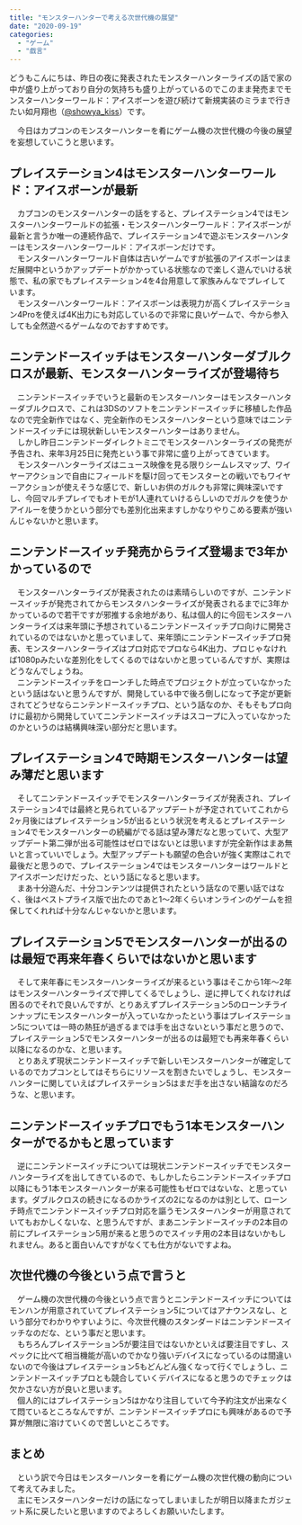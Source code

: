 ```yaml
---
title: "モンスターハンターで考える次世代機の展望"
date: "2020-09-19"
categories: 
  - "ゲーム"
  - "戯言"
---
```


どうもこんにちは、昨日の夜に発表されたモンスターハンターライズの話で家の中が盛り上がっており自分の気持ちも盛り上がっているのでこのまま発売までモンスターハンターワールド：アイスボーンを遊び続けて新規実装のミラまで行きたい如月翔也（[@showya\_kiss](http://twitter.com/showya_kiss)）です。  
  
　今日はカプコンのモンスターハンターを肴にゲーム機の次世代機の今後の展望を妄想していこうと思います。  

## プレイステーション4はモンスターハンターワールド：アイスボーンが最新

　カプコンのモンスターハンターの話をすると、プレイステーション4ではモンスターハンターワールドの拡張・モンスターハンターワールド：アイスボーンが最新と言うか唯一の連続作品で、プレイステーション4で遊ぶモンスターハンターはモンスターハンターワールド：アイスボーンだけです。  
　モンスターハンターワールド自体は古いゲームですが拡張のアイスボーンはまだ展開中というかアップデートがかかっている状態なので楽しく遊んでいける状態で、私の家でもプレイステーション4を4台用意して家族みんなでプレイしています。  
　モンスターハンターワールド：アイスボーンは表現力が高くプレイステーション4Proを使えば4K出力にも対応しているので非常に良いゲームで、今から参入しても全然遊べるゲームなのでおすすめです。  

## ニンテンドースイッチはモンスターハンターダブルクロスが最新、モンスターハンターライズが登場待ち

　ニンテンドースイッチでいうと最新のモンスターハンターはモンスターハンターダブルクロスで、これは3DSのソフトをニンテンドースイッチに移植した作品なので完全新作ではなく、完全新作のモンスターハンターという意味ではニンテンドースイッチには現状新しいモンスターハンターはありません。  
　しかし昨日ニンテンドーダイレクトミニでモンスターハンターライズの発売が予告され、来年3月25日に発売という事で非常に盛り上がってきています。  
　モンスターハンターライズはニュース映像を見る限りシームレスマップ、ワイヤーアクションで自由にフィールドを駆け回ってモンスターとの戦いでもワイヤーアクションが使えそうな感じで、新しいお供のガルクも非常に興味深いですし、今回マルチプレイでもオトモが1人連れていけるらしいのでガルクを使うかアイルーを使うかという部分でも差別化出来ますしかなりやりこめる要素が強いんじゃないかと思います。  

## ニンテンドースイッチ発売からライズ登場まで3年かかっているので

　モンスターハンターライズが発表されたのは素晴らしいのですが、ニンテンドースイッチが発売されてからモンスタハンターライズが発表されるまでに3年かかっているので若干ですが邪推する余地があり、私は個人的に今回モンスターハンターライズは来年頭に予想されているニンテンドースイッチプロ向けに開発されているのではないかと思っていまして、来年頭にニンテンドースイッチプロ発表、モンスターハンターライズはプロ対応でプロなら4K出力、プロじゃなければ1080pみたいな差別化をしてくるのではないかと思っているんですが、実際はどうなんでしょうね。  
　ニンテンドースイッチをローンチした時点でプロジェクトが立っていなかったという話はないと思うんですが、開発している中で後ろ倒しになって予定が更新されてどうせならニンテンドースイッチプロ、という話なのか、そもそもプロ向けに最初から開発していてニンテンドースイッチはスコープに入っていなかったのかというのは結構興味深い部分だと思います。  

## プレイステーション4で時期モンスターハンターは望み薄だと思います

　そしてニンテンドースイッチでモンスターハンターライズが発表され、プレイステーション4では最終と見られているアップデートが予定されていてこれから2ヶ月後にはプレイステーション5が出るという状況を考えるとプレイステーション4でモンスターハンターの続編がでる話は望み薄だなと思っていて、大型アップデート第二弾が出る可能性はゼロではないとは思いますが完全新作はまあ無いと言っていいでしょう。大型アップデートも願望の色合いが強く実際はこれで最後だと思うので、プレイステーション4ではモンスターハンターはワールドとアイスボーンだけだった、という話になると思います。  
　まあ十分遊んだ、十分コンテンツは提供されたという話なので悪い話ではなく、後はベストプライス版で出たのであと1〜2年くらいオンラインのゲームを担保してくれれば十分なんじゃないかと思います。  

## プレイステーション5でモンスターハンターが出るのは最短で再来年春くらいではないかと思います

　そして来年春にモンスターハンターライズが来るという事はそこから1年〜2年はモンスターハンターライズで押してくるでしょうし、逆に押してくれなければ困るのでそれで良いんですが、とりあえずプレイステーション5のローンチラインナップにモンスターハンターが入っていなかったという事はプレイステーション5については一時の熱狂が過ぎるまでは手を出さないという事だと思うので、プレイステーション5でモンスターハンターが出るのは最短でも再来年春くらい以降になるのかな、と思います。  
　とりあえず現状ニンテンドースイッチで新しいモンスターハンターが確定しているのでカプコンとしてはそちらにリソースを割きたいでしょうし、モンスターハンターに関していえばプレイステーション5はまだ手を出さない結論なのだろうな、と思います。  

## ニンテンドースイッチプロでもう1本モンスターハンターがでるかもと思っています

　逆にニンテンドースイッチについては現状ニンテンドースイッチでモンスターハンターライズを出してきているので、もしかしたらニンテンドースイッチプロ以降にもう1本モンスターハンターが来る可能性もゼロではないな、と思っています。ダブルクロスの続きになるのかライズの2になるのかは別として、ローンチ時点でニンテンドースイッチプロ対応を謳うモンスターハンターが用意されていてもおかしくないな、と思うんですが、まあニンテンドースイッチの2本目の前にプレイステーション5用が来ると思うのでスイッチ用の2本目はないかもしれません。あると面白いんですがなくても仕方がないですよね。  

## 次世代機の今後という点で言うと

　ゲーム機の次世代機の今後という点で言うとニンテンドースイッチについてはモンハンが用意されていてプレイステーション5についてはアナウンスなし、という部分でわかりやすいように、今次世代機のスタンダードはニンテンドースイッチなのだな、という事だと思います。  
　もちろんプレイステーション5が要注目ではないかといえば要注目ですし、スペックに比べて相当機能が高いのでかなり強いデバイスになっているのは間違いないので今後はプレイステーション5もどんどん強くなって行くでしょうし、ニンテンドースイッチプロとも競合していくデバイスになると思うのでチェックは欠かさない方が良いと思います。  
　個人的にはプレイステーション5はかなり注目していて今予約注文が出来なくて悶ているところなんですが、ニンテンドースイッチプロにも興味があるので予算が無限に溶けていくので苦しいところです。  

## まとめ

　という訳で今日はモンスターハンターを肴にゲーム機の次世代機の動向について考えてみました。  
　主にモンスターハンターだけの話になってしまいましたが明日以降またガジェット系に戻したいと思いますのでよろしくお願いいたします。

